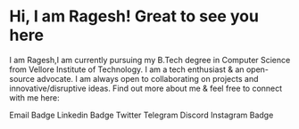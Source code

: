 # Hi, I am Ragesh! Great to see you here


I am Ragesh,I am currently pursuing my B.Tech degree in Computer Science from Vellore Institute of Technology. I am a tech enthusiast & an open-source advocate. I am always open to collaborating on projects and innovative/disruptive ideas. Find out more about me & feel free to connect with me here:

Email Badge Linkedin Badge Twitter Telegram Discord Instagram Badge
